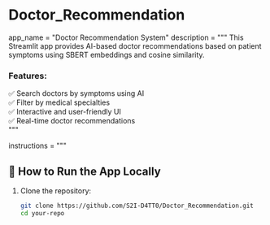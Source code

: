 # Doctor_Recommendation
app_name = "Doctor Recommendation System"
description = """
This Streamlit app provides AI-based doctor recommendations based on patient symptoms using SBERT embeddings and cosine similarity.

### Features:
✅ Search doctors by symptoms using AI  
✅ Filter by medical specialties  
✅ Interactive and user-friendly UI  
✅ Real-time doctor recommendations  
"""

instructions = """
## 🚀 How to Run the App Locally

1. Clone the repository:
   ```bash
   git clone https://github.com/S2I-D4TT0/Doctor_Recommendation.git
   cd your-repo
